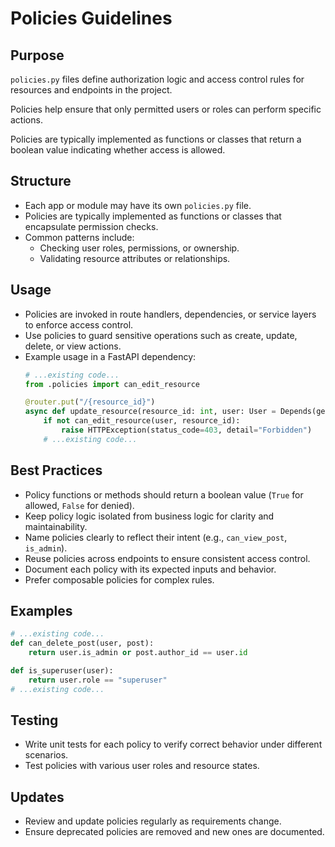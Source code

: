 # Policies Guidelines

## Purpose

`policies.py` files define authorization logic and access control rules for resources and endpoints in the project.

Policies help ensure that only permitted users or roles can perform specific actions.

Policies are typically implemented as functions or classes that return a boolean value indicating whether access is allowed.

## Structure

- Each app or module may have its own `policies.py` file.
- Policies are typically implemented as functions or classes that encapsulate permission checks.
- Common patterns include:
  - Checking user roles, permissions, or ownership.
  - Validating resource attributes or relationships.

## Usage

- Policies are invoked in route handlers, dependencies, or service layers to enforce access control.
- Use policies to guard sensitive operations such as create, update, delete, or view actions.
- Example usage in a FastAPI dependency:
  ```python
  # ...existing code...
  from .policies import can_edit_resource

  @router.put("/{resource_id}")
  async def update_resource(resource_id: int, user: User = Depends(get_current_user)):
      if not can_edit_resource(user, resource_id):
          raise HTTPException(status_code=403, detail="Forbidden")
      # ...existing code...
  ```

## Best Practices

- Policy functions or methods should return a boolean value (`True` for allowed, `False` for denied).
- Keep policy logic isolated from business logic for clarity and maintainability.
- Name policies clearly to reflect their intent (e.g., `can_view_post`, `is_admin`).
- Reuse policies across endpoints to ensure consistent access control.
- Document each policy with its expected inputs and behavior.
- Prefer composable policies for complex rules.

## Examples

```python
# ...existing code...
def can_delete_post(user, post):
    return user.is_admin or post.author_id == user.id

def is_superuser(user):
    return user.role == "superuser"
# ...existing code...
```

## Testing

- Write unit tests for each policy to verify correct behavior under different scenarios.
- Test policies with various user roles and resource states.

## Updates

- Review and update policies regularly as requirements change.
- Ensure deprecated policies are removed and new ones are documented.

